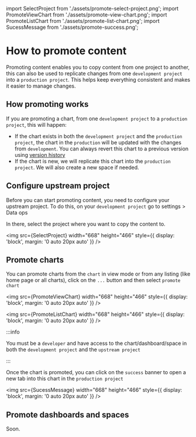 import SelectProject from './assets/promote-select-project.png';
import PromoteViewChart from './assets/promote-view-chart.png';
import PromoteListChart from './assets/promote-list-chart.png';
import SucessMessage from './assets/promote-success.png';

# How to promote content

Promoting content enables you to copy content from one project to another, this can also be used to replicate changes from one `development project` into a `production project`. This helps keep everything consistent and makes it easier to manage changes.

## How promoting works

If you are promoting a chart, from one `development project` to a `production project`, this will happen:

- If the chart exists in both the `development project` and the `production project`, the chart in the `production` will be updated with the changes from `development`. You can always revert this chart to a previous version using [version history](./version-history)
- If the chart is new, we will replicate this chart into the `production project`. We will also create a new space if needed.

## Configure upstream project

Before you can start promoting content, you need to configure your upstream project.
To do this, on your `development project` go to settings > Data ops

In there, select the project where you want to copy the content to.

<img
src={SelectProject}
width="668"
height="466"
style={{ display: 'block', margin: '0 auto 20px auto' }}
/>

## Promote charts

You can promote charts from the `chart` in view mode or from any listing (like home page or all charts), click on the `...` button and then select `promote chart`

<img
src={PromoteViewChart}
width="668"
height="466"
style={{ display: 'block', margin: '0 auto 20px auto' }}
/>

<img
src={PromoteListChart}
width="668"
height="466"
style={{ display: 'block', margin: '0 auto 20px auto' }}
/>

:::info

You must be a `developer` and have access to the chart/dashboard/space in both the `development project` and the `upstream project`

:::

Once the chart is promoted, you can click on the `success` banner to open a new tab into this chart in the `production project`

<img
src={SucessMessage}
width="668"
height="466"
style={{ display: 'block', margin: '0 auto 20px auto' }}
/>

## Promote dashboards and spaces

Soon.
